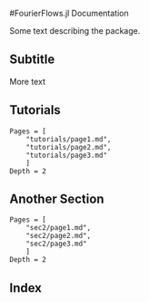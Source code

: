 #FourierFlows.jl Documentation

Some text describing the package.

## Subtitle

More text

## Tutorials

```@contents
Pages = [
    "tutorials/page1.md",
    "tutorials/page2.md",
    "tutorials/page3.md"
    ]
Depth = 2
```

## Another Section
```@contents
Pages = [
    "sec2/page1.md",
    "sec2/page2.md",
    "sec2/page3.md"
    ]
Depth = 2
```

## Index

```@index
```
